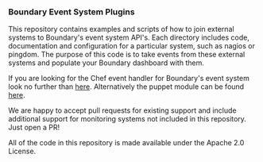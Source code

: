 ### Boundary Event System Plugins

This repository contains examples and scripts of how to join external systems to Boundary's event system API's. Each directory includes code, documentation and configuration for a particular system, such as nagios or pingdom. The purpose of this code is to take events from these external systems and populate your Boundary dashboard with them.

If you are looking for the Chef event handler for Boundary's event system look no further than [here](https://github.com/boundary/chef-boundary-events-handler). Alternatively the puppet module can be found [here](https://github.com/puppetlabs/puppetlabs-boundary).

We are happy to accept pull requests for existing support and include additional support for monitoring systems not included in this repository. Just open a PR!

All of the code in this repository is made available under the Apache 2.0 License.